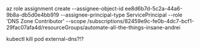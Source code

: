 az role assignment create --assignee-object-id ee8d6b7d-5c2a-44a6-9b8a-db5d0e4bb919 --assignee-principal-type ServicePrincipal --role 'DNS Zone Contributor' --scope /subscriptions/82459e9c-fe0b-4dc7-bcf1-29fac07afa4d/resourceGroups/automate-all-the-things-insane-andrei

kubectl kill pod external-dns?!?